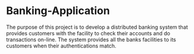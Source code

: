 # Banking-Application

The purpose of this project is to develop a distributed banking system that provides customers with the facility to check their accounts and do transactions on-line. The system provides all the banks facilities to its customers when their authentications match.
